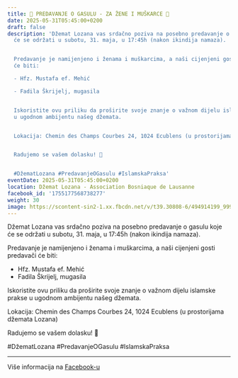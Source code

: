 ```yaml
---
title: 🕌 PREDAVANJE O GASULU - ZA ŽENE I MUŠKARCE 🕌
date: 2025-05-31T05:45:00+0200
draft: false
description: 'Džemat Lozana vas srdačno poziva na posebno predavanje o gasulu koje
  će se održati u subotu, 31. maja, u 17:45h (nakon ikindija namaza).


  Predavanje je namijenjeno i ženama i muškarcima, a naši cijenjeni gosti predavači
  će biti:

  - Hfz. Mustafa ef. Mehić

  - Fadila Škrijelj, mugasila


  Iskoristite ovu priliku da proširite svoje znanje o važnom dijelu islamske prakse
  u ugodnom ambijentu našeg džemata.


  Lokacija: Chemin des Champs Courbes 24, 1024 Ecublens (u prostorijama džemata Lozana)


  Radujemo se vašem dolasku! 🤲


  #DžematLozana #PredavanjeOGasulu #IslamskaPraksa'
eventDate: 2025-05-31T05:45:00+0200
location: Džemat Lozana - Association Bosniaque de Lausanne
facebook_id: '1755177568738277'
weight: 30
image: https://scontent-sin2-1.xx.fbcdn.net/v/t39.30808-6/494914199_999822612278338_4903146151217973195_n.jpg?_nc_cat=102&ccb=1-7&_nc_sid=9e60e4&_nc_ohc=9jKwjw61M-cQ7kNvwFG9nGP&_nc_oc=AdlOC98lFb0osm034PEUJHw44iHt24wndVJEmVKAFg3YRr9EAK6LH3Odwc4MQcrzvWw&_nc_zt=23&_nc_ht=scontent-sin2-1.xx&edm=ABTKTjYEAAAA&_nc_gid=jpAyYelmR7RdSVRY9b3GCA&oh=00_AfJPgSY3idGTzIxIpFWtHoX8wIDuCKWI47uvybTjmkXHlA&oe=683EEE24
---
```


Džemat Lozana vas srdačno poziva na posebno predavanje o gasulu koje će se održati u subotu, 31. maja, u 17:45h (nakon ikindija namaza).

Predavanje je namijenjeno i ženama i muškarcima, a naši cijenjeni gosti predavači će biti:
- Hfz. Mustafa ef. Mehić
- Fadila Škrijelj, mugasila

Iskoristite ovu priliku da proširite svoje znanje o važnom dijelu islamske prakse u ugodnom ambijentu našeg džemata.

Lokacija: Chemin des Champs Courbes 24, 1024 Ecublens (u prostorijama džemata Lozana)

Radujemo se vašem dolasku! 🤲

#DžematLozana #PredavanjeOGasulu #IslamskaPraksa

---

Više informacija na [Facebook-u](https://facebook.com/events/1755177568738277)